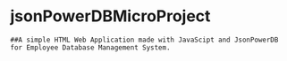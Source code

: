 # jsonPowerDBMicroProject

	##A simple HTML Web Application made with JavaScipt and JsonPowerDB for Employee Database Management System.
		    
